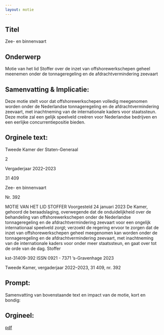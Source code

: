 ```yaml
---
layout: motie
---
```

## Titel
Zee- en binnenvaart
## Onderwerp
Motie van het lid Stoffer over de inzet van offshorewerkschepen geheel meenemen onder de tonnageregeling en de afdrachtvermindering zeevaart 
## Samenvatting & Implicatie:

Deze motie stelt voor dat offshorewerkschepen volledig meegenomen worden onder de Nederlandse tonnageregeling en de afdrachtvermindering zeevaart, met inachtneming van de internationale kaders voor staatssteun. Deze motie zal een gelijk speelveld creëren voor Nederlandse bedrijven en een eerlijke concurrentiepositie bieden.
## Orginele text:


Tweede Kamer der Staten-Generaal

2

Vergaderjaar 2022–2023

31 409

Zee- en binnenvaart

Nr. 392

MOTIE VAN HET LID STOFFER
Voorgesteld 24 januari 2023
De Kamer,
gehoord de beraadslaging,
overwegende dat de onduidelijkheid over de behandeling van offshorewerkschepen onder de Nederlandse tonnageregeling en de afdrachtvermindering zeevaart voor een ongelijk internationaal speelveld zorgt;
verzoekt de regering ervoor te zorgen dat de inzet van offshorewerkschepen geheel meegenomen kan worden onder de tonnageregeling en
de afdrachtvermindering zeevaart, met inachtneming van de internationale kaders voor onder meer staatssteun,
en gaat over tot de orde van de dag.
Stoffer

kst-31409-392
ISSN 0921 - 7371
’s-Gravenhage 2023

Tweede Kamer, vergaderjaar 2022–2023, 31 409, nr. 392


## Prompt:
Samenvatting van bovenstaande text en impact van de motie, kort en bondig:

## Orgineel:
[pdf](https://gegevensmagazijn.tweedekamer.nl/OData/v4/2.0/Document(26f17e03-170d-4925-af5c-197889b93c9b)/resource)

